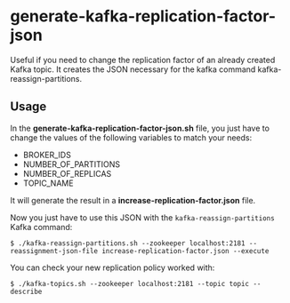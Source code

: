 # generate-kafka-replication-factor-json
Useful if you need to change the replication factor of an already created Kafka topic. It creates the JSON necessary for the kafka command kafka-reassign-partitions.
## Usage
In the **generate-kafka-replication-factor-json.sh** file, you just have to change the values of the following variables to match your needs:
* BROKER_IDS
* NUMBER_OF_PARTITIONS
* NUMBER_OF_REPLICAS
* TOPIC_NAME

It will generate the result in a **increase-replication-factor.json** file.

Now you just have to use this JSON with the `kafka-reassign-partitions` Kafka command:
```
$ ./kafka-reassign-partitions.sh --zookeeper localhost:2181 --reassignment-json-file increase-replication-factor.json --execute
```

You can check your new replication policy worked with:
```
$ ./kafka-topics.sh --zookeeper localhost:2181 --topic topic --describe
```
